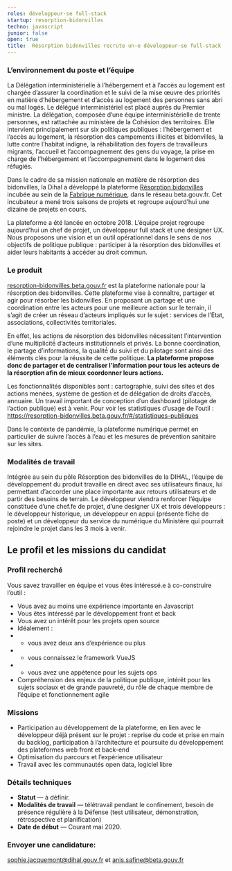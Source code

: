 ```yaml
---
roles: développeur·se full-stack
startup: resorption-bidonvilles
techno: javascript
junior: false
open: true
title:  Résorption bidonvilles recrute un·e développeur·se full-stack
---
```


### L’environnement du poste et l’équipe
La Délégation interministérielle à l’hébergement et à l’accès au logement est chargée d’assurer la coordination et le suivi de la mise œuvre des priorités en matière d’hébergement et d’accès au logement des personnes sans abri ou mal logés. Le délégué interministériel est placé auprès du Premier ministre. La délégation, composée d’une équipe interministérielle de trente personnes, est rattachée au ministère de la Cohésion des territoires. Elle intervient principalement sur six politiques publiques : l’hébergement et l’accès au logement, la résorption des campements illicites et bidonvilles, la lutte contre l’habitat indigne, la réhabilitation des foyers de travailleurs migrants, l’accueil et l’accompagnement des gens du voyage, la prise en charge de l’hébergement et l’accompagnement dans le logement des réfugiés.

Dans le cadre de sa mission nationale en matière de résorption des bidonvilles, la Dihal a développé la plateforme [Résorption bidonvilles](https://resorption-bidonvilles.beta.gouv.fr) incubée au sein de la [Fabrique numérique](https://beta.gouv.fr/incubateurs/mtes.html), dans le réseau beta.gouv.fr. Cet incubateur a mené trois saisons de projets et regroupe aujourd’hui une dizaine de projets en cours.

La plateforme a été lancée en octobre 2018. L’équipe projet regroupe aujourd’hui un chef de projet, un développeur full stack et une designer UX. Nous proposons une vision et un outil opérationnel dans le sens de nos objectifs de politique publique : participer à la résorption des bidonvilles et aider leurs habitants à accéder au droit commun.

### Le produit
[resorption-bidonvilles.beta.gouv.fr](https://resorption-bidonvilles.beta.gouv.fr) est la plateforme nationale pour la résorption des bidonvilles. Cette plateforme vise à connaître, partager et agir pour résorber les bidonvilles. En proposant un partage et une coordination entre les acteurs pour une meilleure action sur le terrain, il s’agit de créer un réseau d’acteurs impliqués sur le sujet : services de l’Etat, associations, collectivités territoriales.

En effet, les actions de résorption des bidonvilles nécessitent l’intervention d’une multiplicité́ d’acteurs institutionnels et privés. La bonne coordination, le partage d’informations, la qualité́ du suivi et du pilotage sont ainsi des éléments clés pour la réussite de cette politique. **La plateforme propose donc de partager et de centraliser l’information pour tous les acteurs de la résorption afin de mieux coordonner leurs actions.**

Les fonctionnalités disponibles sont : cartographie, suivi des sites et des actions menées, système de gestion et de délégation de droits d’accès, annuaire. Un travail important de conception d’un dashboard (pilotage de l’action publique) est à venir. Pour voir les statistiques d’usage de l’outil : https://resorption-bidonvilles.beta.gouv.fr/#/statistiques-publiques

Dans le contexte de pandémie, la plateforme numérique permet en particulier de suivre l’accès à l’eau et les mesures de prévention sanitaire sur les sites.

### Modalités de travail
Intégrée au sein du pôle Résorption des bidonvilles de la DIHAL, l’équipe de développement du produit travaille en direct avec ses utilisateurs finaux, lui permettant d’accorder une place importante aux retours utilisateurs et de partir des besoins de terrain. Le développeur viendra renforcer l’équipe constituée d’une chef.fe de projet, d’une designer UX et trois développeurs : le développeur historique, un développeur en appui (présente fiche de poste) et un développeur du service du numérique du Ministère qui pourrait rejoindre le projet dans les 3 mois à venir.

## Le profil et les missions du candidat
### Profil recherché
Vous savez travailler en équipe et vous êtes intéressé.e à co-construire l’outil : 
- Vous avez au moins une expérience importante en Javascript
- Vous êtes intéressé par le développement front et back
- Vous avez un intérêt pour les projets open source
- Idéalement :
- - vous avez deux ans d’expérience ou plus
- - vous connaissez le framework VueJS
- - vous avez une appétence pour les sujets ops
- Compréhension des enjeux de la politique publique, intérêt pour les sujets sociaux et de grande pauvreté, du rôle de chaque membre de l’équipe et fonctionnement agile

### Missions
- Participation au développement de la plateforme, en lien avec le développeur déjà présent sur le projet : reprise du code et prise en main du backlog, participation à l’architecture et poursuite du développement des plateformes web front et back-end
- Optimisation du parcours et l’expérience utilisateur 
- Travail avec les communautés open data, logiciel libre

### Détails techniques
- **Statut** — à définir.
- **Modalités de travail** — télétravail pendant le confinement, besoin de présence régulière à la Défense (test utilisateur, démonstration, rétrospective et planification)
- **Date de début** — Courant mai 2020.

### Envoyer une candidature: 
sophie.jacquemont@dihal.gouv.fr et anis.safine@beta.gouv.fr 

